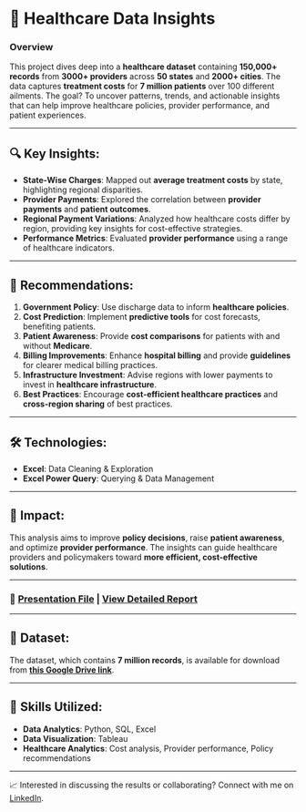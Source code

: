 # 🏥 Healthcare Data Insights

### Overview
This project dives deep into a **healthcare dataset** containing **150,000+ records** from **3000+ providers** across **50 states** and **2000+ cities**. The data captures **treatment costs** for **7 million patients** over 100 different ailments. The goal? To uncover patterns, trends, and actionable insights that can help improve healthcare policies, provider performance, and patient experiences.

---

## 🔍 Key Insights:
- **State-Wise Charges**: Mapped out **average treatment costs** by state, highlighting regional disparities.
- **Provider Payments**: Explored the correlation between **provider payments** and **patient outcomes**.
- **Regional Payment Variations**: Analyzed how healthcare costs differ by region, providing key insights for cost-effective strategies.
- **Performance Metrics**: Evaluated **provider performance** using a range of healthcare indicators.

---

## 📝 Recommendations:
1. **Government Policy**: Use discharge data to inform **healthcare policies**.
2. **Cost Prediction**: Implement **predictive tools** for cost forecasts, benefiting patients.
3. **Patient Awareness**: Provide **cost comparisons** for patients with and without **Medicare**.
4. **Billing Improvements**: Enhance **hospital billing** and provide **guidelines** for clearer medical billing practices.
5. **Infrastructure Investment**: Advise regions with lower payments to invest in **healthcare infrastructure**.
6. **Best Practices**: Encourage **cost-efficient healthcare practices** and **cross-region sharing** of best practices.

---

## 🛠️ Technologies:
- **Excel**: Data Cleaning & Exploration
- **Excel Power Query**: Querying & Data Management


---

## 🚀 Impact:
This analysis aims to improve **policy decisions**, raise **patient awareness**, and optimize **provider performance**. The insights can guide healthcare providers and policymakers toward **more efficient, cost-effective solutions**.

---

### 🌟 [Presentation File](https://github.com/Popsy96/HealthCareDataAnalysis/blob/main/HealthCare_DataAnalysis_Report.pdf) | [View Detailed Report](https://github.com/Popsy96/HealthCareDataAnalysis/blob/main/Health_care_Provider_DataAnalysis_Report_poojit.pdf)

---

## 📂 Dataset:
The dataset, which contains **7 million records**, is available for download from **[this Google Drive link](#)**.

---

## 💼 Skills Utilized:
- **Data Analytics**: Python, SQL, Excel
- **Data Visualization**: Tableau
- **Healthcare Analytics**: Cost analysis, Provider performance, Policy recommendations

---

📈 Interested in discussing the results or collaborating? Connect with me on [LinkedIn](https://www.linkedin.com/in/poojitkasina-aus23/).

